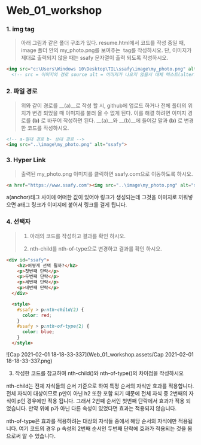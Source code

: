# Web_01_workshop





### 1. img tag

> 아래 그림과 같은 폴더 구조가 있다. resume.html에서 코드를 작성 중일 때, image
> 폴더 안의 my_photo.png를 보여주는 <img> tag를 작성하시오.
> 단, 이미지가 제대로 출력되지 않을 때는 ssafy 문자열이 출력 되도록 작성하시오.

``` html
<img src="c:\Users\Windows 10\Desktop\TIL\ssafy\image\my_photo.png" alt="ssafy">
  <!-- src = 이미지의 경로 source alt = 이미지가 나오지 않을시 대체 텍스트(alter?) -->
```





### 2. 파일 경로

> 위와 같이 경로를 __(a)__로 작성 할 시, github에 업로드 하거나 전체 폴더의 위치가
> 변경 되었을 때 이미지를 불러 올 수 없게 된다. 이를 해결 하려면 이미지 경로를 __(b)__
> 로 바꾸어 작성하면 된다.
> __(a)__와 __(b)__에 들어갈 말과 __(b)__ 로 변경한 코드를 작성하시오.

``` html
<!-- a-절대 경로 b- 상대 경로 -->
<img src="..\image\my_photo.png" alt="ssafy">
```





### 3. Hyper Link

> 출력된 my_photo.png 이미지를 클릭하면 ssafy.com으로 이동하도록 하시오.

``` html
<a href="https://www.ssafy.com"><img src="..\image\my_photo.png" alt="ssafy"></a>
```

a(anchor)태그 사이에 어떠한 값이 있어야 링크가 생성되는데 그것을 이미지로 끼워넣으면 a태그 링크가 이미지에 붙어서 링크를 걸게 됩니다.



### 4. 선택자

> 1) 아래의 코드를 작성하고 결과를 확인 하시오.
>
> 2) nth-child를 nth-of-type으로 변경하고 결과를 확인 하시오.

``` html
<div id="ssafy">
    <h2>어떻게 선택 될까?</h2>
    <p>첫번째 단락</p>
    <p>두번째 단락</p>
    <p>세번째 단락</p>
    <p>네번째 단락</p>
  </div>

  <style>
    #ssafy > p:nth-child(2) {
      color: red;
    }
    #ssafy > p:nth-of-type(2) {
      color: blue;
    }
  </style>
```

![Cap 2021-02-01 18-18-33-337](Web_01_workshop.assets/Cap 2021-02-01 18-18-33-337.png)

3) 작성한 코드를 참고하여 nth-child()와 nth-of-type()의 차이점을 작성하시오

nth-child는 전체 자식들의 순서 기준으로 하여 특정 순서의 자식만 효과를 적용합니다. 전체 자식이 대상이므로 p만이 아닌 h2 또한 포함 되기 때문에 전체 자식 중 2번째의 자식이 p인 경우에만 적용 됩니다. 그래서 2번째 순서인 첫번째 단락에서 효과가 적용 되었습니다. 만약 위에 p가 아닌 다른 속성이 있었다면 효과는 적용되지 않습니다.

nth-of-type은 효과를 적용하려는 대상의 자식들 중에서 해당 순서의 자식에만 적용됩니다. 여기 코드의 경우 p 속성의 2번째 순서인 두번째 단락에 효과가 적용되는 것을 봄으로써 알 수 있습니다.